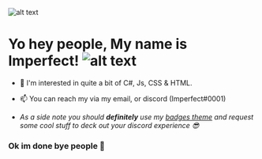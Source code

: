 
![alt text](https://cdn.discordapp.com/avatars/301512451453616128/502aeecb0d03e80d2ff4aac4a9971bf3.png?size=256)

# Yo hey people, My name is Imperfect! ![alt text](https://cdn.discordapp.com/emojis/779441124363862017.gif?v=1)

- 👀 I'm interested in quite a bit of C#, Js, CSS & HTML. 

- 📫 You can reach my via my email, or discord (Imperfect#0001)

 * *As a side note you should **definitely** use my [badges theme](https://github.com/ImperfectWasTaken/ImperfectsDiscordBadges) and request some *cool* stuff to deck out your discord experience 😎*

### Ok im done bye people 👋

<!---
ImperfectWasTaken/ImperfectWasTaken is a ✨ special ✨ repository because its `README.md` (this file) appears on your GitHub profile.
You can click the Preview link to take a look at your changes.
--->
